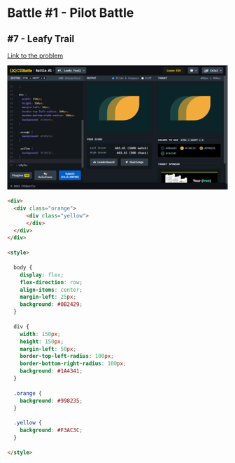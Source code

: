 # Battle #1 - Pilot Battle

## #7 - Leafy Trail

[Link to the problem](https://cssbattle.dev/play/7)

![result](./images/7-leafy-trail.png)

```html
<div>
  <div class="orange">
      <div class="yellow">
      </div>
  </div>
</div>

<style>
  
  body {
    display: flex;
    flex-direction: row;
    align-items: center;
    margin-left: 25px;
    background: #0B2429;
  }
  
  div {
    width: 150px;
    height: 150px;
    margin-left: 50px;
    border-top-left-radius: 100px;
    border-bottom-right-radius: 100px;
    background: #1A4341;
  }
  
  .orange {
    background: #998235;
  }
  
  .yellow {
    background: #F3AC3C;
  }
  
</style>
```